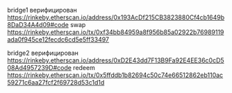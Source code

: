 bridge1 верифицирован https://rinkeby.etherscan.io/address/0x193AcDf215CB3823880Cf4cb1649b8DaD34A4d09#code
swap https://rinkeby.etherscan.io/tx/0xf34bb84959a8f956b85a02922b76989119ada0f945ce12fecdc6cd5e5ff33497

bridge2 верифицирован https://rinkeby.etherscan.io/address/0xD2E43dd7F13B9Fa92E4EE36c0cD508Ad4957239D#code
redeem https://rinkeby.etherscan.io/tx/0x5ffddb1b82694c50c74e66512862eb110ac59271c6aa27fcf2f69728d53c1d1d